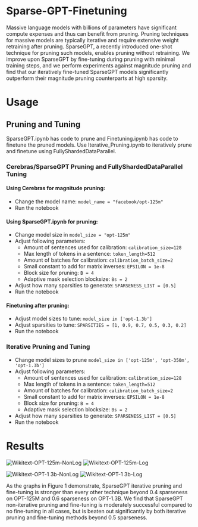 # Sparse-GPT-Finetuning

Massive language models with billions of parameters have significant compute expenses and thus can benefit from pruning. 
Pruning techniques for massive models are typically iterative and require extensive weight retraining after pruning. 
SparseGPT, a recently introduced one-shot technique for pruning such models, enables pruning without retraining. 
We improve upon SparseGPT by fine-tuning during pruning with minimal training steps, and we perform experiments against magnitude 
pruning and find that our iteratively fine-tuned SparseGPT models significantly outperform their magnitude pruning counterparts at high sparsity.

# Usage

## Pruning and Tuning

SparseGPT.ipynb has code to prune and Finetuning.ipynb has code to finetune the pruned models. 
Use Iterative_Pruning.ipynb to iteratively prune and finetune using FullyShardedDataParallel.

### Cerebras/SparseGPT Pruning and FullyShardedDataParallel Tuning
#### Using Cerebras for magnitude pruning:
- Change the model name: ```model_name = "facebook/opt-125m"```
- Run the notebook

#### Using SparseGPT.ipynb for pruning:
- Change model size in ```model_size = "opt-125m"```
- Adjust following parameters:
  - Amount of sentences used for calibration: ```calibration_size=128```
  - Max length of tokens in a sentence: ```token_length=512```
  - Amount of batches for calibration: ```calibration_batch_size=2```
  - Small constant to add for matrix inverses: ```EPSILON = 1e-8```
  - Block size for pruning: ```B = 4```
  - Adaptive mask selection blocksize: ```Bs = 2```
- Adjust how many sparsities to generate: ```SPARSENESS_LIST = [0.5]```
- Run the notebook

#### Finetuning after pruning:
- Adjust model sizes to tune: ```model_size in ['opt-1.3b']```
- Adjust sparsities to tune: ```SPARSITIES = [1, 0.9, 0.7, 0.5, 0.3, 0.2]```
- Run the notebook

### Iterative Pruning and Tuning
- Change model sizes to prune ```model_size in ['opt-125m', 'opt-350m', 'opt-1.3b']```
- Adjust following parameters:
  - Amount of sentences used for calibration: ```calibration_size=128```
  - Max length of tokens in a sentence: ```token_length=512```
  - Amount of batches for calibration: ```calibration_batch_size=2```
  - Small constant to add for matrix inverses: ```EPSILON = 1e-8```
  - Block size for pruning: ```B = 4```
  - Adaptive mask selection blocksize: ```Bs = 2```
- Adjust how many sparsities to generate: ```SPARSENESS_LIST = [0.5]```
- Run the notebook

# Results
![Wikitext-OPT-125m-NonLog](https://user-images.githubusercontent.com/47124521/229620085-d6e3d4be-19e8-4c7a-be8e-8e6179af4ccd.png)
![Wikitext-OPT-125m-Log](https://user-images.githubusercontent.com/47124521/229620135-f0d9a44c-3737-4a6d-99e6-fb49594ea2f6.png)


![Wikitext-OPT-1 3b-NonLog](https://user-images.githubusercontent.com/47124521/229619883-9414a251-9915-45d7-baeb-79fc11dc05dc.png)
![Wikitext-OPT-1 3b-Log](https://user-images.githubusercontent.com/47124521/229619910-344a3783-e18d-479a-80b5-1073f1fbbdf8.png)

As the graphs in Figure 1 demonstrate, SparseGPT iterative pruning and fine-tuning is stronger than
every other technique beyond 0.4 sparseness on OPT-125M and 0.6 sparseness on OPT-1.3B. We
find that SparseGPT non-iterative pruning and fine-tuning is moderately successful compared to
no fine-tuning in all cases, but is beaten out significantly by both iterative pruning and fine-tuning
methods beyond 0.5 sparseness.

